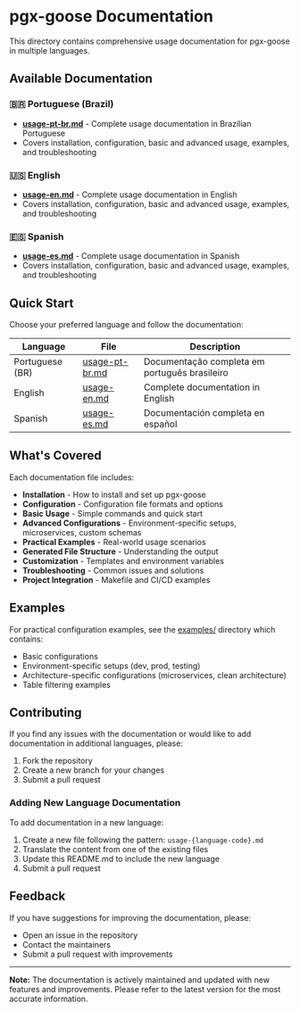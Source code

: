 # pgx-goose Documentation

This directory contains comprehensive usage documentation for pgx-goose in multiple languages.

## Available Documentation

### 🇧🇷 Portuguese (Brazil)
- **[usage-pt-br.md](usage-pt-br.md)** - Complete usage documentation in Brazilian Portuguese
- Covers installation, configuration, basic and advanced usage, examples, and troubleshooting

### 🇺🇸 English
- **[usage-en.md](usage-en.md)** - Complete usage documentation in English
- Covers installation, configuration, basic and advanced usage, examples, and troubleshooting

### 🇪🇸 Spanish
- **[usage-es.md](usage-es.md)** - Complete usage documentation in Spanish
- Covers installation, configuration, basic and advanced usage, examples, and troubleshooting

## Quick Start

Choose your preferred language and follow the documentation:

| Language | File | Description |
|----------|------|-------------|
| Portuguese (BR) | [usage-pt-br.md](usage-pt-br.md) | Documentação completa em português brasileiro |
| English | [usage-en.md](usage-en.md) | Complete documentation in English |
| Spanish | [usage-es.md](usage-es.md) | Documentación completa en español |

## What's Covered

Each documentation file includes:

- **Installation** - How to install and set up pgx-goose
- **Configuration** - Configuration file formats and options
- **Basic Usage** - Simple commands and quick start
- **Advanced Configurations** - Environment-specific setups, microservices, custom schemas
- **Practical Examples** - Real-world usage scenarios
- **Generated File Structure** - Understanding the output
- **Customization** - Templates and environment variables
- **Troubleshooting** - Common issues and solutions
- **Project Integration** - Makefile and CI/CD examples

## Examples

For practical configuration examples, see the [examples/](../examples/) directory which contains:

- Basic configurations
- Environment-specific setups (dev, prod, testing)
- Architecture-specific configurations (microservices, clean architecture)
- Table filtering examples

## Contributing

If you find any issues with the documentation or would like to add documentation in additional languages, please:

1. Fork the repository
2. Create a new branch for your changes
3. Submit a pull request

### Adding New Language Documentation

To add documentation in a new language:

1. Create a new file following the pattern: `usage-{language-code}.md`
2. Translate the content from one of the existing files
3. Update this README.md to include the new language
4. Submit a pull request

## Feedback

If you have suggestions for improving the documentation, please:

- Open an issue in the repository
- Contact the maintainers
- Submit a pull request with improvements

---

**Note:** The documentation is actively maintained and updated with new features and improvements. Please refer to the latest version for the most accurate information.
